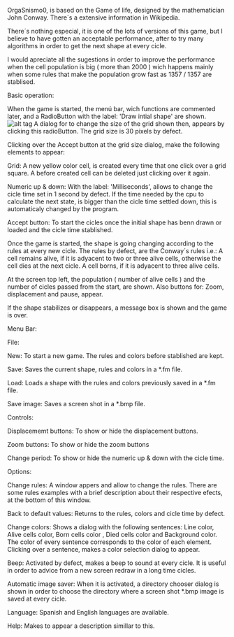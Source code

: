 
OrgaSnismo0, is based on the Game of life, designed by the mathematician John Conway.
There´s a extensive information in Wikipedia.

There´s nothing especial, it is one of the lots of versions of this game, but I believe to have gotten an acceptable performance, after to try many algorithms in order to get the next shape at every cicle.

I would apreciate all the sugestions in order to improve the performance when the cell population is big ( more than 2000 ) wich happens mainly when some rules that make the population grow fast as 1357 / 1357 are stablised.

Basic operation:

When the game is started, the menú bar, wich functions are commented later, and a RadioButton with the label: 'Draw intial shape' are shown.
![alt tag](http://C:\Users\jslvr\Pictures\imagen-1.png)
A dialog for to change the size of the grid shown then, appears by clicking this radioButton. The grid size is 30 pixels by defect.

Clicking over the Accept button at the grid size dialog, make the following elements to appear:

Grid:  A new yellow color cell, is created every time that one click over a grid square.
	A before created cell can be deleted just clicking over it again.

Numeric up & down: With the label: 'Milliseconds', allows to change the cicle time set in 1 			    second by defect.
			    If the time needed by the cpu to calculate the next state, is bigger 			    than the cicle time settled down, this is automaticaly changed by the 			    program.

Accept button:  To start the cicles once the initial shape has benn drawn or loaded and the 		      cicle time stablished.


Once the game is started, the shape is going changing according to the rules at every new cicle.
The rules by defect, are the Conway´s rules i.e.:
A cell remains alive, if it is adyacent to two or three alive cells, otherwise the cell dies at the next cicle.
A cell borns, if it is adyacent to three alive cells.

At the screen top left, the population ( number of alive cells ) and the number of cicles passed from the start, are shown.
Also buttons for: Zoom, displacement and pause, appear.

If the shape stabilizes or disappears, a message box is shown and the game is over.

Menu Bar: 

File:

New: To start a new game. The rules and colors before stablished are kept.

Save: Saves the current shape, rules and colors in a *.fm file.

Load: Loads a shape with the rules and colors previously saved in a *.fm file.

Save image: Saves a screen shot in a *.bmp file.





Controls:

Displacememt buttons: To show or hide the displacement buttons.

Zoom buttons: To show or hide the zoom buttons

Change period: To show or hide the numeric up & down with the cicle time.

Options:

Change rules: A window appers and allow to change the rules.
		  There are some rules examples with a brief description about their respective 		  efects, at the bottom of this window.

Back to default values: Returns to the rules, colors and cicle time by defect.

Change colors: Shows a dialog with the following sentences:
		     Line color, Alive cells color, Born cells color , Died cells color and 			     Background color.
		     The color of every sentence corresponds to the color of each element. 			     Clicking over a sentence, makes a color selection dialog to appear.


Beep: Activated by defect, makes a beep to sound at every cicle. It is useful in order to   	advice from a new screen redraw in a long time cicles.


Automatic image saver: When it is activated, a directory chooser dialog is shown in order 				to choose the directory where a screen shot *.bmp image is saved 			          at every cicle.

Language: Spanish and English languages are available.

Help: Makes to appear a description simillar to this.

